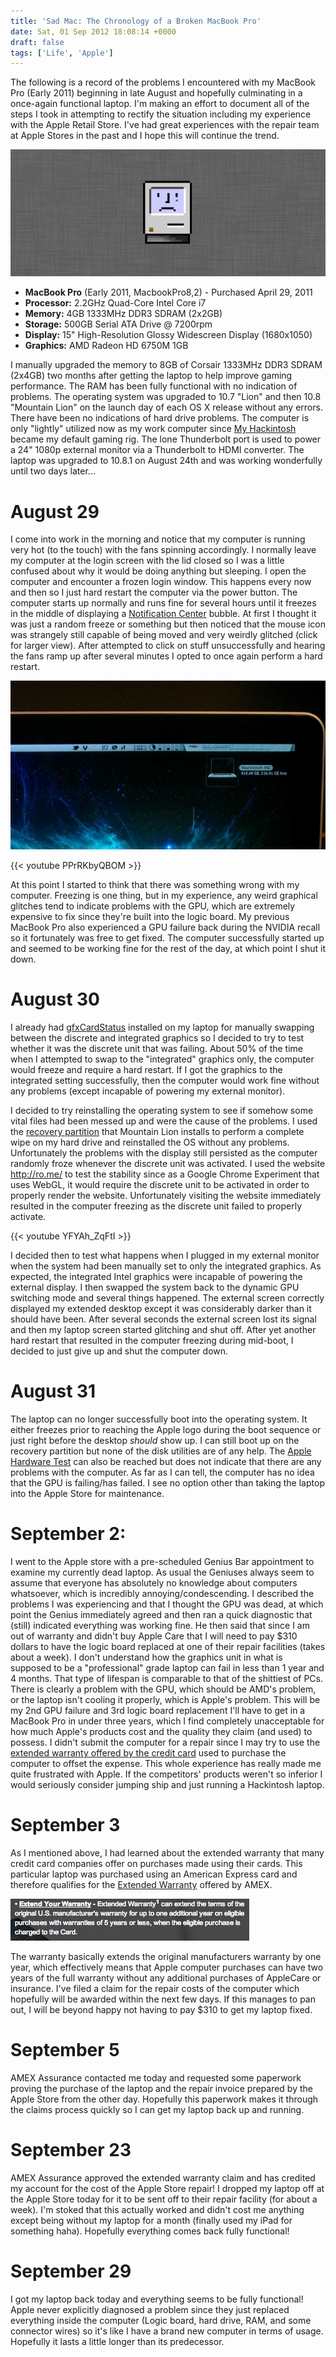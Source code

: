 ```yaml
---
title: 'Sad Mac: The Chronology of a Broken MacBook Pro'
date: Sat, 01 Sep 2012 18:08:14 +0000
draft: false
tags: ['Life', 'Apple']
---
```


The following is a record of the problems I encountered with my MacBook Pro (Early 2011) beginning in late August and hopefully culminating in a once-again functional laptop. I'm making an effort to document all of the steps I took in attempting to rectify the situation including my experience with the Apple Retail Store. I've had great experiences with the repair team at Apple Stores in the past and I hope this will continue the trend.

![Sad-Mac](Sad-Mac.jpg)

* **MacBook Pro** (Early 2011, MacbookPro8,2) - Purchased April 29, 2011
* **Processor:** 2.2GHz Quad-Core Intel Core i7
* **Memory:** 4GB 1333MHz DDR3 SDRAM (2x2GB)
* **Storage:** 500GB Serial ATA Drive @ 7200rpm
* **Display:** 15" High-Resolution Glossy Widescreen Display (1680x1050)
* **Graphics:** AMD Radeon HD 6750M 1GB

I manually upgraded the memory to 8GB of Corsair 1333MHz DDR3 SDRAM (2x4GB) two months after getting the laptop to help improve gaming performance. The RAM has been fully functional with no indication of problems. The operating system was upgraded to 10.7 "Lion" and then 10.8 "Mountain Lion" on the launch day of each OS X release without any errors. There have been no indications of hard drive problems. The computer is only "lightly" utilized now as my work computer since [My Hackintosh](http://www.csullender.com/blog/2012/02/12/the-hackintosh/ "The Hackintosh") became my default gaming rig. The lone Thunderbolt port is used to power a 24" 1080p external monitor via a Thunderbolt to HDMI converter. The laptop was upgraded to 10.8.1 on August 24th and was working wonderfully until two days later... 

# August 29

I come into work in the morning and notice that my computer is running very hot (to the touch) with the fans spinning accordingly. I normally leave my computer at the login screen with the lid closed so I was a little confused about why it would be doing anything but sleeping. I open the computer and encounter a frozen login window. This happens every now and then so I just hard restart the computer via the power button. The computer starts up normally and runs fine for several hours until it freezes in the middle of displaying a [Notification Center](http://www.apple.com/osx/whats-new/features.html#notification) bubble. At first I thought it was just a random freeze or something but then noticed that the mouse icon was strangely still capable of being moved and very weirdly glitched (click for larger view). After attempted to click on stuff unsuccessfully and hearing the fans ramp up after several minutes I opted to once again perform a hard restart.

![Glitched Mouse Cursor with Frozen Desktop](FrozenMouseGlitch.jpg)

{{< youtube PPrRKbyQBOM >}}

At this point I started to think that there was something wrong with my computer. Freezing is one thing, but in my experience, any weird graphical glitches tend to indicate problems with the GPU, which are extremely expensive to fix since they're built into the logic board. My previous MacBook Pro also experienced a GPU failure back during the NVIDIA recall so it fortunately was free to get fixed. The computer successfully started up and seemed to be working fine for the rest of the day, at which point I shut it down.

# August 30

I already had [gfxCardStatus](http://codykrieger.com/gfxCardStatus) installed on my laptop for manually swapping between the discrete and integrated graphics so I decided to try to test whether it was the discrete unit that was failing. About 50% of the time when I attempted to swap to the "integrated" graphics only, the computer would freeze and require a hard restart. If I got the graphics to the integrated setting successfully, then the computer would work fine without any problems (except incapable of powering my external monitor).

I decided to try reinstalling the operating system to see if somehow some vital files had been messed up and were the cause of the problems. I used the [recovery partition](http://support.apple.com/kb/HT4718) that Mountain Lion installs to perform a complete wipe on my hard drive and reinstalled the OS without any problems. Unfortunately the problems with the display still persisted as the computer randomly froze whenever the discrete unit was activated. I used the website http://ro.me/ to test the stability since as a Google Chrome Experiment that uses WebGL, it would require the discrete unit to be activated in order to properly render the website. Unfortunately visiting the website immediately resulted in the computer freezing as the discrete unit failed to properly activate.

{{< youtube YFYAh_ZqFtI >}}

I decided then to test what happens when I plugged in my external monitor when the system had been manually set to only the integrated graphics. As expected, the integrated Intel graphics were incapable of powering the external display. I then swapped the system back to the dynamic GPU switching mode and several things happened. The external screen correctly displayed my extended desktop except it was considerably darker than it should have been. After several seconds the external screen lost its signal and then my laptop screen started glitching and shut off. After yet another hard restart that resulted in the computer freezing during mid-boot, I decided to just give up and shut the computer down.

# August 31

The laptop can no longer successfully boot into the operating system. It either freezes prior to reaching the Apple logo during the boot sequence or just right before the desktop _should_ show up. I can still boot up on the recovery partition but none of the disk utilities are of any help. The [Apple Hardware Test](http://support.apple.com/kb/HT1509) can also be reached but does not indicate that there are any problems with the computer. As far as I can tell, the computer has no idea that the GPU is failing/has failed. I see no option other than taking the laptop into the Apple Store for maintenance. 

# September 2:

I went to the Apple store with a pre-scheduled Genius Bar appointment to examine my currently dead laptop. As usual the Geniuses always seem to assume that everyone has absolutely no knowledge about computers whatsoever, which is incredibly annoying/condescending. I described the problems I was experiencing and that I thought the GPU was dead, at which point the Genius immediately agreed and then ran a quick diagnostic that (still) indicated everything was working fine. He then said that since I am out of warranty and didn't buy Apple Care that I will need to pay $310 dollars to have the logic board replaced at one of their repair facilities (takes about a week). I don't understand how the graphics unit in what is supposed to be a "professional" grade laptop can fail in less than 1 year and 4 months. That type of lifespan is comparable to that of the shittiest of PCs. There is clearly a problem with the GPU, which should be AMD's problem, or the laptop isn't cooling it properly, which is Apple's problem. This will be my 2nd GPU failure and 3rd logic board replacement I'll have to get in a MacBook Pro in under three years, which I find completely unacceptable for how much Apple's products cost and the quality they claim (and used) to possess. I didn't submit the computer for a repair since I may try to use the [extended warranty offered by the credit card](https://www.americanexpress.com/us/content/card-benefits/extended-warranty.html) used to purchase the computer to offset the expense. This whole experience has really made me quite frustrated with Apple. If the competitors' products weren't so inferior I would seriously consider jumping ship and just running a Hackintosh laptop.

# September 3

As I mentioned above, I had learned about the extended warranty that many credit card companies offer on purchases made using their cards. This particular laptop was purchased using an American Express card and therefore qualifies for the [Extended Warranty](https://www.americanexpress.com/us/content/card-benefits/extended-warranty.html) offered by AMEX.

![American Express Extend Your Warranty Card Benefit](warranty.jpg)

The warranty basically extends the original manufacturers warranty by one year, which effectively means that Apple computer purchases can have two years of the full warranty without any additional purchases of AppleCare or insurance. I've filed a claim for the repair costs of the computer which hopefully will be awarded within the next few days. If this manages to pan out, I will be beyond happy not having to pay $310 to get my laptop fixed.

# September 5

AMEX Assurance contacted me today and requested some paperwork proving the purchase of the laptop and the repair invoice prepared by the Apple Store from the other day. Hopefully this paperwork makes it through the claims process quickly so I can get my laptop back up and running.

# September 23

AMEX Assurance approved the extended warranty claim and has credited my account for the cost of the Apple Store repair! I dropped my laptop off at the Apple Store today for it to be sent off to their repair facility (for about a week). I'm stoked that this actually worked and didn't cost me anything except being without my laptop for a month (finally used my iPad for something haha). Hopefully everything comes back fully functional!

# September 29

I got my laptop back today and everything seems to be fully functional! Apple never explicitly diagnosed a problem since they just replaced everything inside the computer (Logic board, hard drive, RAM, and some connector wires) so it's like I have a brand new computer in terms of usage. Hopefully it lasts a little longer than its predecessor.